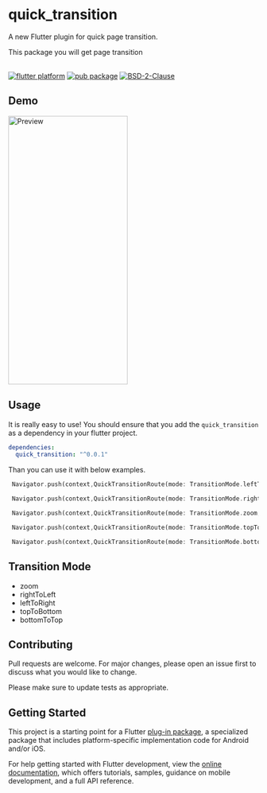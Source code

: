 # quick_transition

A new Flutter plugin for quick page transition.

This package you will get page transition
<br/><br/>

[![flutter platform](https://img.shields.io/badge/Platform-Flutter-yellow.svg)](https://flutter.io)
[![pub package](https://img.shields.io/pub/v/page_transition.svg)](https://pub.dartlang.org/packages/page_transition)
[![BSD-2-Clause](https://img.shields.io/badge/BSD-2-Clause.svg?style=flat-square)](https://opensource.org/licenses/)

## Demo
<img src="![ezgif com-optimize (1)](https://github.com/kabirhossainbd/quick_transition/assets/58218208/8ce289b0-4d30-4087-84b6-2724059b918a)" width="240" height="540" title="Preview">

## Usage

It is really easy to use!
You should ensure that you add the `quick_transition` as a dependency in your flutter project.

```yaml
dependencies:
  quick_transition: "^0.0.1"
```

Than you can use it with below examples.

```dart
 Navigator.push(context,QuickTransitionRoute(mode: TransitionMode.leftToRight,child: const NewScreen()));

 Navigator.push(context,QuickTransitionRoute(mode: TransitionMode.rightToLeft,child: const NewScreen()));

 Navigator.push(context,QuickTransitionRoute(mode: TransitionMode.zoom,child: const NewScreen()));

 Navigator.push(context,QuickTransitionRoute(mode: TransitionMode.topToBottom,child: const NewScreen()));

 Navigator.push(context,QuickTransitionRoute(mode: TransitionMode.bottomToTop,child: const NewScreen()));

```

## Transition Mode

- zoom
- rightToLeft
- leftToRight
- topToBottom
- bottomToTop

## Contributing

Pull requests are welcome. For major changes, please open an issue first to discuss what you would like to change.

Please make sure to update tests as appropriate.



## Getting Started

This project is a starting point for a Flutter
[plug-in package](https://flutter.dev/developing-packages/),
a specialized package that includes platform-specific implementation code for
Android and/or iOS.

For help getting started with Flutter development, view the
[online documentation](https://flutter.dev/docs), which offers tutorials,
samples, guidance on mobile development, and a full API reference.

